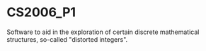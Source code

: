 # CS2006_P1
Software to aid in the exploration of certain discrete mathematical structures, so-called "distorted integers".
